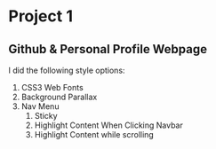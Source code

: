 # Project 1

## Github &amp; Personal Profile Webpage

I did the following style options:

1. CSS3 Web Fonts
1. Background Parallax
1. Nav Menu
   1. Sticky
   1. Highlight Content When Clicking Navbar
   1. Highlight Content while scrolling
